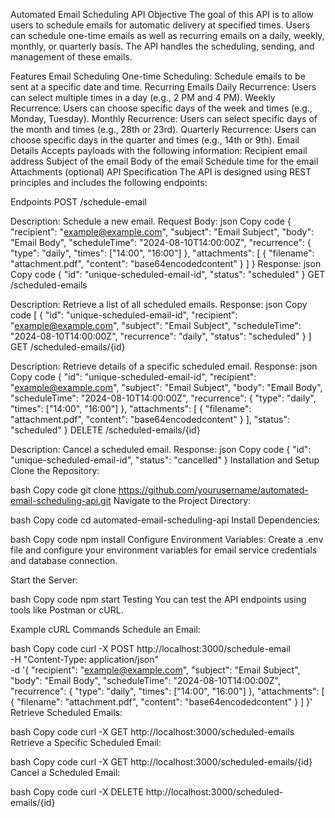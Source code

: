 Automated Email Scheduling API
Objective
The goal of this API is to allow users to schedule emails for automatic delivery at specified times. Users can schedule one-time emails as well as recurring emails on a daily, weekly, monthly, or quarterly basis. The API handles the scheduling, sending, and management of these emails.

Features
Email Scheduling
One-time Scheduling: Schedule emails to be sent at a specific date and time.
Recurring Emails
Daily Recurrence: Users can select multiple times in a day (e.g., 2 PM and 4 PM).
Weekly Recurrence: Users can choose specific days of the week and times (e.g., Monday, Tuesday).
Monthly Recurrence: Users can select specific days of the month and times (e.g., 28th or 23rd).
Quarterly Recurrence: Users can choose specific days in the quarter and times (e.g., 14th or 9th).
Email Details
Accepts payloads with the following information:
Recipient email address
Subject of the email
Body of the email
Schedule time for the email
Attachments (optional)
API Specification
The API is designed using REST principles and includes the following endpoints:

Endpoints
POST /schedule-email

Description: Schedule a new email.
Request Body:
json
Copy code
{
  "recipient": "example@example.com",
  "subject": "Email Subject",
  "body": "Email Body",
  "scheduleTime": "2024-08-10T14:00:00Z",
  "recurrence": {
    "type": "daily",
    "times": ["14:00", "16:00"]
  },
  "attachments": [
    {
      "filename": "attachment.pdf",
      "content": "base64encodedcontent"
    }
  ]
}
Response:
json
Copy code
{
  "id": "unique-scheduled-email-id",
  "status": "scheduled"
}
GET /scheduled-emails

Description: Retrieve a list of all scheduled emails.
Response:
json
Copy code
[
  {
    "id": "unique-scheduled-email-id",
    "recipient": "example@example.com",
    "subject": "Email Subject",
    "scheduleTime": "2024-08-10T14:00:00Z",
    "recurrence": "daily",
    "status": "scheduled"
  }
]
GET /scheduled-emails/{id}

Description: Retrieve details of a specific scheduled email.
Response:
json
Copy code
{
  "id": "unique-scheduled-email-id",
  "recipient": "example@example.com",
  "subject": "Email Subject",
  "body": "Email Body",
  "scheduleTime": "2024-08-10T14:00:00Z",
  "recurrence": {
    "type": "daily",
    "times": ["14:00", "16:00"]
  },
  "attachments": [
    {
      "filename": "attachment.pdf",
      "content": "base64encodedcontent"
    }
  ],
  "status": "scheduled"
}
DELETE /scheduled-emails/{id}

Description: Cancel a scheduled email.
Response:
json
Copy code
{
  "id": "unique-scheduled-email-id",
  "status": "cancelled"
}
Installation and Setup
Clone the Repository:

bash
Copy code
git clone https://github.com/yourusername/automated-email-scheduling-api.git
Navigate to the Project Directory:

bash
Copy code
cd automated-email-scheduling-api
Install Dependencies:

bash
Copy code
npm install
Configure Environment Variables:
Create a .env file and configure your environment variables for email service credentials and database connection.

Start the Server:

bash
Copy code
npm start
Testing
You can test the API endpoints using tools like Postman or cURL.

Example cURL Commands
Schedule an Email:

bash
Copy code
curl -X POST http://localhost:3000/schedule-email \
-H "Content-Type: application/json" \
-d '{
  "recipient": "example@example.com",
  "subject": "Email Subject",
  "body": "Email Body",
  "scheduleTime": "2024-08-10T14:00:00Z",
  "recurrence": {
    "type": "daily",
    "times": ["14:00", "16:00"]
  },
  "attachments": [
    {
      "filename": "attachment.pdf",
      "content": "base64encodedcontent"
    }
  ]
}'
Retrieve Scheduled Emails:

bash
Copy code
curl -X GET http://localhost:3000/scheduled-emails
Retrieve a Specific Scheduled Email:

bash
Copy code
curl -X GET http://localhost:3000/scheduled-emails/{id}
Cancel a Scheduled Email:

bash
Copy code
curl -X DELETE http://localhost:3000/scheduled-emails/{id}
